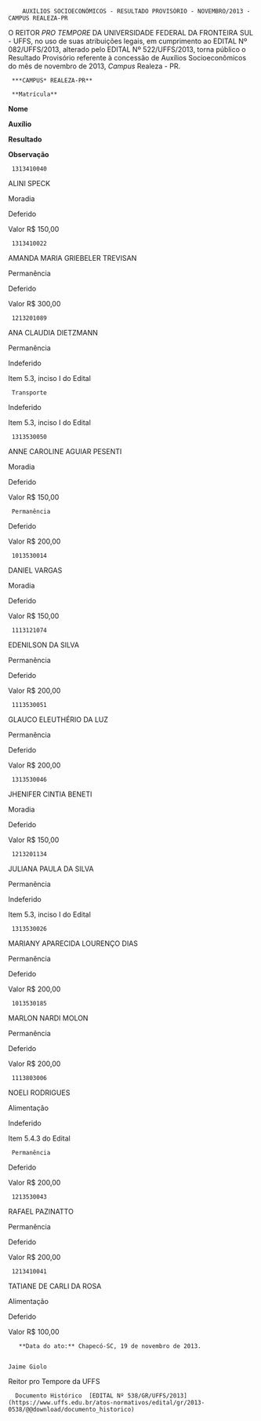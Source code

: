         AUXÍLIOS SOCIOECONÔMICOS - RESULTADO PROVISÓRIO - NOVEMBRO/2013 - CAMPUS REALEZA-PR  

O REITOR *PRO TEMPORE* DA UNIVERSIDADE FEDERAL DA FRONTEIRA SUL - UFFS, no uso de suas atribuições legais, em cumprimento ao EDITAL Nº 082/UFFS/2013, alterado pelo EDITAL Nº 522/UFFS/2013, torna público o Resultado Provisório referente à concessão de Auxílios Socioeconômicos do mês de novembro de 2013, *Campus* Realeza - PR.

     ***CAMPUS* REALEZA-PR**

     **Matrícula**

   **Nome**

   **Auxílio**

   **Resultado**

   **Observação**

     1313410040

   ALINI SPECK

   Moradia

   Deferido

   Valor R$ 150,00

     1313410022

   AMANDA MARIA GRIEBELER TREVISAN

   Permanência

   Deferido

   Valor R$ 300,00

     1213201089

   ANA CLAUDIA DIETZMANN

   Permanência

   Indeferido

   Item 5.3, inciso I do Edital

     Transporte

   Indeferido

   Item 5.3, inciso I do Edital

     1313530050

   ANNE CAROLINE AGUIAR PESENTI

   Moradia

   Deferido

   Valor R$ 150,00

     Permanência

   Deferido

   Valor R$ 200,00

     1013530014

   DANIEL VARGAS

   Moradia

   Deferido

   Valor R$ 150,00

     1113121074

   EDENILSON DA SILVA

   Permanência

   Deferido

   Valor R$ 200,00

     1113530051

   GLAUCO ELEUTHÉRIO DA LUZ

   Permanência

   Deferido

   Valor R$ 200,00

     1313530046

   JHENIFER CINTIA BENETI

   Moradia

   Deferido

   Valor R$ 150,00

     1213201134

   JULIANA PAULA DA SILVA

   Permanência

   Indeferido

   Item 5.3, inciso I do Edital

     1313530026

   MARIANY APARECIDA LOURENÇO DIAS

   Permanência

   Deferido

   Valor R$ 200,00

     1013530185

   MARLON NARDI MOLON

   Permanência

   Deferido

   Valor R$ 200,00

     1113803006

   NOELI RODRIGUES

   Alimentação

   Indeferido

   Item 5.4.3 do Edital

     Permanência

   Deferido

   Valor R$ 200,00

     1213530043

   RAFAEL PAZINATTO

   Permanência

   Deferido

   Valor R$ 200,00

     1213410041

   TATIANE DE CARLI DA ROSA

   Alimentação

   Deferido

   Valor R$ 100,00

       **Data do ato:** Chapecó-SC, 19 de novembro de 2013.   
 

    Jaime Giolo   
 Reitor pro Tempore da UFFS 

      Documento Histórico  [EDITAL Nº 538/GR/UFFS/2013](https://www.uffs.edu.br/atos-normativos/edital/gr/2013-0538/@@download/documento_historico)     
      